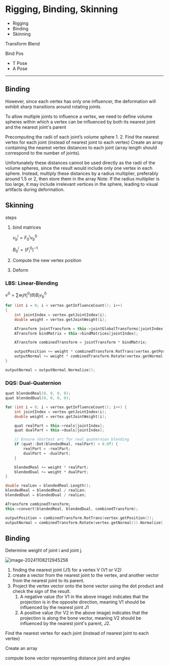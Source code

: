 # Rigging, Binding, Skinning

- Rigging
- Binding
- Skinning

Transform Blend



Bind Pos

- T Pose
- A Pose

---



## Binding

However, since each vertex has only one influencer, the deformation will exhibit sharp transitions around rotating joints.

To allow multiple joints to influence a vertex, we need to define volume spheres within  which a vertex can be influenced by both its nearest joint and the nearest joint's parent

Precomputing the radii of each joint’s volume sphere  1. 2. Find the nearest vertex for each joint (instead of nearest joint to each vertex)  Create an array containing the nearest vertex distances to each joint (array  length should correspond to the number of joints). 

Unfortunately these distances cannot be used directly as the radii of the  volume spheres, since the result would include only one vertex in each  sphere.  Instead, multiply these distances by a radius multiplier, preferably around  1.5 or 2, then store them in the array  Note: If the radius multiplier is too large, it may include irrelevant vertices  in the sphere, leading to visual artifacts during deformation.

## Skinning

steps

1. bind matrices

   $v_b^i=F_0^iv_b^0$

   $B_0^i=(F_i^0)^{-1}$

2. Compute the new vertex position

3. Deform

### LBS: Linear-Blending

$v^0=\sum w_iH_i^0(\theta)B_iv_b^0$

```c++
for (int i = 0; i < vertex.getInfluenceCount(); i++)
{
    int jointIndex = vertex.getJointIndex(i);
    double weight = vertex.getJointWeight(i);

    ATransform jointTransform = this->jointGlobalTransforms[jointIndex];
    ATransform bindMatrix = this->bindMatrices[jointIndex];

    ATransform combinedTransform = jointTransform * bindMatrix;

    outputPosition += weight * combinedTransform.RotTrans(vertex.getPosition());
    outputNormal += weight * combinedTransform.Rotate(vertex.getNormal());
}

outputNormal = outputNormal.Normalize();
```

### DQS: Dual-Quaternion

```c++
quat blendedReal(0, 0, 0, 0);
quat blendedDual(0, 0, 0, 0);

for (int i = 0; i < vertex.getInfluenceCount(); i++) {
    int jointIndex = vertex.getJointIndex(i);
    double weight = vertex.getJointWeight(i);

    quat realPart = this->reals[jointIndex];
    quat dualPart = this->duals[jointIndex];

    // Ensure shortest arc for real quaternion blending
    if (quat::Dot(blendedReal, realPart) < 0.0f) {
        realPart = -realPart;
        dualPart = -dualPart;
    }

    blendedReal += weight * realPart;
    blendedDual += weight * dualPart;
}

double realLen = blendedReal.Length(); 
blendedReal = blendedReal / realLen;
blendedDual = blendedDual / realLen;

ATransform combinedTransform;
this->convert(blendedReal, blendedDual, combinedTransform);

outputPosition = combinedTransform.RotTrans(vertex.getPosition());
outputNormal = combinedTransform.Rotate(vertex.getNormal()).Normalize();
```

## Binding

Determine weight of joint i and joint j.

![image-20241108212945256](C:\Users\david\AppData\Roaming\Typora\typora-user-images\image-20241108212945256.png)

1. finding the nearest joint (J1) for a vertex V (V1 or V2)
2. create a vector from the nearest joint to the vertex, and another vector from the nearest joint to its parent.
3. Project the vertex vector onto the bone vector using the dot product  and check the sign of the result.
   1. A negative value (for V1 in the above image) indicates that the projection is in the  opposite direction, meaning V1 should be influenced by the nearest joint J1
   2. A positive value (for V2 in the above image) indicates that the projection is along the  bone vector, meaning V2 should be influenced by the nearest joint's parent, J2.

Find the nearest vertex for each joint (instead of nearest joint to each vertex)

Create an array

compute bone vector representing distance joint and angles

